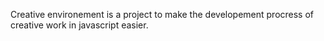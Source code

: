 Creative environement is a project to make the developement procress of creative work in javascript easier.
